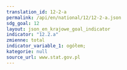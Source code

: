```yaml
---
translation_id: 12-2-a
permalink: /api/en/national/12/12-2-a.json
sdg_goal: 12
layout: json_en_krajowe_goal_indicator
indicator: "12.2.a"
zmienne: total
indicator_variable_1: ogółem;
kategorie: null
source_url: www.stat.gov.pl
---
```

